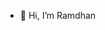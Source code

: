 - 👋 Hi, I’m Ramdhan

<!---
vanjararamdhan/vanjararamdhan is a ✨ special ✨ repository because its `README.md` (this file) appears on your GitHub profile.
You can click the Preview link to take a look at your changes.
--->

